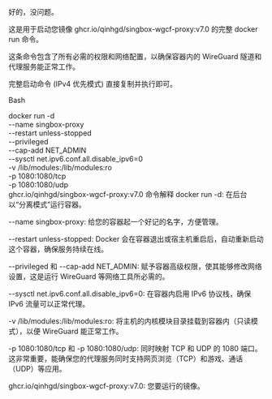 好的，没问题。

这是用于启动您镜像 ghcr.io/qinhgd/singbox-wgcf-proxy:v7.0 的完整 docker run 命令。

这条命令包含了所有必需的权限和网络配置，以确保容器内的 WireGuard 隧道和代理服务能正常工作。

完整启动命令 (IPv4 优先模式)
直接复制并执行即可。

Bash

docker run -d \
  --name singbox-proxy \
  --restart unless-stopped \
  --privileged \
  --cap-add NET_ADMIN \
  --sysctl net.ipv6.conf.all.disable_ipv6=0 \
  -v /lib/modules:/lib/modules:ro \
  -p 1080:1080/tcp \
  -p 1080:1080/udp \
  ghcr.io/qinhgd/singbox-wgcf-proxy:v7.0
命令解释
docker run -d: 在后台以“分离模式”运行容器。

--name singbox-proxy: 给您的容器起一个好记的名字，方便管理。

--restart unless-stopped: Docker 会在容器退出或宿主机重启后，自动重新启动这个容器，确保服务持续在线。

--privileged 和 --cap-add NET_ADMIN: 赋予容器高级权限，使其能够修改网络设置，这是运行 WireGuard 等网络工具所必需的。

--sysctl net.ipv6.conf.all.disable_ipv6=0: 在容器内启用 IPv6 协议栈，确保 IPv6 流量可以正常代理。

-v /lib/modules:/lib/modules:ro: 将主机的内核模块目录挂载到容器内（只读模式），以便 WireGuard 能正常工作。

-p 1080:1080/tcp 和 -p 1080:1080/udp: 同时映射 TCP 和 UDP 的 1080 端口。这非常重要，能确保您的代理服务同时支持网页浏览（TCP）和游戏、通话（UDP）等应用。

ghcr.io/qinhgd/singbox-wgcf-proxy:v7.0: 您要运行的镜像。

